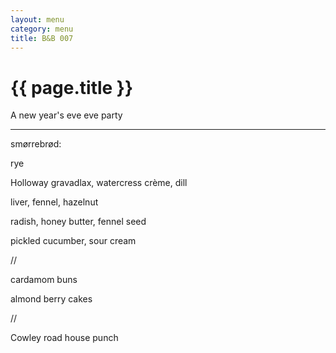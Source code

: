 ```yaml
---
layout: menu
category: menu
title: B&B 007
---
```


{{ page.title }}
================

<p class="meta mb">A new year's eve eve party</p>

---

smørrebrød:

rye

Holloway gravadlax, watercress crème, dill

liver, fennel, hazelnut

radish, honey butter, fennel seed

pickled cucumber, sour cream

//

cardamom buns

almond berry cakes

//

Cowley road house punch
